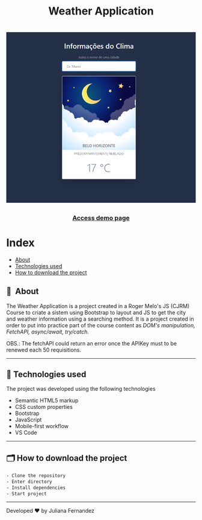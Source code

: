 <h1 align="center">
    Weather Application
</h1>

<h1 align="center">
<img width="800" src="src/img/presentation.PNG" alt="My cool logo"/>
  </h1>

<h3 align="center">
    <a href="https://weather-sistem.netlify.app/">Access demo page</a>
<h3 >

# Index

- [About](#-about)
- [Technologies used](#-technologies-used)
- [How to download the project](#-how-to-download-the-project)

## 🔖&nbsp; About

The Weather Application is a project created in a Roger Melo's JS (CJRM) Course to criate a sistem using Bootstrap to layout and JS to get the city and weather information using a searching method. It is a project created in order to put into practice part of the course content as *DOM's manipulation, FetchAPI, async/await, try/catch.* 

OBS.: The fetchAPI could return an error once the APIKey must to be renewed each 50 requisitions.

---

## 🚀 Technologies used

The project was developed using the following technologies

- Semantic HTML5 markup
- CSS custom properties
- Bootstrap
- JavaScript
- Mobile-first workflow
- VS Code

---

## 🗂 How to download the project

    - Clone the repository
    - Enter directory
    - Install dependencies
    - Start project
   
---

Developed ❤ by Juliana Fernandez

